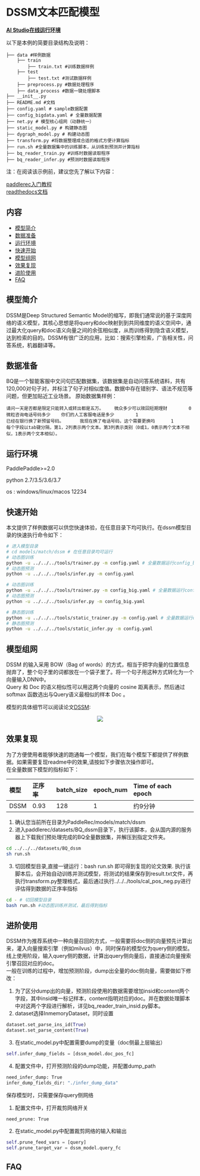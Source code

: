 # DSSM文本匹配模型

**[AI Studio在线运行环境](https://aistudio.baidu.com/aistudio/projectdetail/3238124)**

以下是本例的简要目录结构及说明： 

```
├── data #样例数据
    ├── train
        ├── train.txt #训练数据样例
    ├── test
        ├── test.txt #测试数据样例
    ├── preprocess.py #数据处理程序
    ├── data_process #数据一键处理脚本
├── __init__.py
├── README.md #文档
├── config.yaml # sample数据配置
├── config_bigdata.yaml # 全量数据配置
├── net.py # 模型核心组网（动静统一）
├── static_model.py # 构建静态图
├── dygraph_model.py # 构建动态图
├── transform.py #将数据整理成合适的格式方便计算指标
├── run.sh #全量数据集中的训练脚本，从训练到预测并计算指标
├── bq_reader_train.py #训练时数据读取程序
├── bq_reader_infer.py #预测时数据读取程序
```

注：在阅读该示例前，建议您先了解以下内容：

[paddlerec入门教程](https://github.com/PaddlePaddle/PaddleRec/blob/master/README.md)  
[readthedocs文档](https://paddlerec.readthedocs.io/en/latest/models/match/dssm.html)  


## 内容

- [模型简介](#模型简介)
- [数据准备](#数据准备)
- [运行环境](#运行环境)
- [快速开始](#快速开始)
- [模型组网](#模型组网)
- [效果复现](#效果复现)
- [进阶使用](#进阶使用)
- [FAQ](#FAQ)

## 模型简介
DSSM是Deep Structured Semantic Model的缩写，即我们通常说的基于深度网络的语义模型，其核心思想是将query和doc映射到到共同维度的语义空间中，通过最大化query和doc语义向量之间的余弦相似度，从而训练得到隐含语义模型，达到检索的目的。DSSM有很广泛的应用，比如：搜索引擎检索，广告相关性，问答系统，机器翻译等。    

## 数据准备
BQ是一个智能客服中文问句匹配数据集，该数据集是自动问答系统语料，共有120,000对句子对，并标注了句子对相似度值。数据中存在错别字、语法不规范等问题，但更加贴近工业场景。
原始数据集样例：
```
请问一天是否都是限定只能转入或转出都是五万。    微众多少可以赎回短期理财        0
微粒咨询电话号码多少    你们的人工客服电话是多少        1
已经在银行换了新预留号码。      我现在换了电话号码，这个需要更换吗      1
每个字段以tab键分隔，第1，2列表示两个文本。第3列表示类别（0或1，0表示两个文本不相似，1表示两个文本相似）。
```

## 运行环境
PaddlePaddle>=2.0

python 2.7/3.5/3.6/3.7

os : windows/linux/macos 
12234
## 快速开始
本文提供了样例数据可以供您快速体验，在任意目录下均可执行。在dssm模型目录的快速执行命令如下： 
```bash
# 进入模型目录
# cd models/match/dssm # 在任意目录均可运行
# 动态图训练
python -u ../../../tools/trainer.py -m config.yaml # 全量数据运行config_bigdata.yaml 
# 动态图预测
python -u ../../../tools/infer.py -m config.yaml 

# 动态图训练
python -u ../../../tools/trainer.py -m config_big.yaml # 全量数据运行config_bigdata.yaml 
# 动态图预测
python -u ../../../tools/infer.py -m config_big.yaml 

# 静态图训练
python -u ../../../tools/static_trainer.py -m config.yaml # 全量数据运行config_bigdata.yaml 
# 静态图预测
python -u ../../../tools/static_infer.py -m config.yaml 
``` 

## 模型组网
DSSM 的输入采用 BOW（Bag of words）的方式，相当于把字向量的位置信息抛弃了，整个句子里的词都放在一个袋子里了。将一个句子用这种方式转化为一个向量输入DNN中。  
Query 和 Doc 的语义相似性可以用这两个向量的 cosine 距离表示，然后通过softmax 函数选出与Query语义最相似的样本 Doc 。  

模型的具体细节可以阅读论文[DSSM](https://www.microsoft.com/en-us/research/wp-content/uploads/2016/02/cikm2013_DSSM_fullversion.pdf):
<p align="center">
<img align="center" src="../../../doc/imgs/dssm.png">
<p>

## 效果复现
为了方便使用者能够快速的跑通每一个模型，我们在每个模型下都提供了样例数据。如果需要复现readme中的效果,请按如下步骤依次操作即可。  
在全量数据下模型的指标如下：  

| 模型 | 正序率 | batch_size | epoch_num| Time of each epoch |
| :------| :------ | :------ | :------| :------ | 
| DSSM | 0.93 | 128 | 1 | 约9分钟 |  

1. 确认您当前所在目录为PaddleRec/models/match/dssm
2. 进入paddlerec/datasets/BQ_dssm目录下，执行该脚本，会从国内源的服务器上下载我们预处理完成的BQ全量数据集，并解压到指定文件夹。  
``` bash
cd ../../../datasets/BQ_dssm
sh run.sh
```
3. 切回模型目录,直接一键运行：bash run.sh 即可得到复现的论文效果.
执行该脚本后，会开始自动训练并测试模型，将测试的结果保存到result.txt文件，再执行transform.py整理格式，最后通过执行../../../tools/cal_pos_neg.py进行评估得到数据的正序率指标   
```bash
cd - # 切回模型目录
bash run.sh #动态图训练并测试，最后得到指标
```

## 进阶使用
DSSM作为推荐系统中一种向量召回的方式，一般需要将doc侧的向量预先计算出来，灌入向量搜索引擎（例如milvus）中，同时保存的模型仅为query侧的模型。线上使用阶段，输入query侧的数据，计算出query侧向量后，直接通过向量搜索引擎召回对应的doc。  
一般在训练的过程中，增加预测阶段，dump出全量的doc侧向量，需要做如下修改： 
1. 为了区分dump出的向量，预测阶段使用的数据需要增加insid和content两个字段，其中insid唯一标记样本，content指明对应的doc。并在数据处理脚本中对这两个字段进行解析，详见bq_reader_train_insid.py脚本。
2. dataset选择InmemoryDataset，同时设置
```python
dataset.set_parse_ins_id(True)
dataset.set_parse_content(True)
```
3. 在static_model.py中配置需要dump的变量（doc侧最上层输出）
```python
self.infer_dump_fields = [dssm_model.doc_pos_fc]
```
4. 配置文件中，打开预测阶段的dump功能，并配置dump_path
```bash
need_infer_dump: True
infer_dump_fields_dir: "./infer_dump_data"
```
保存模型时，只需要保存query侧网络
1. 配置文件中，打开裁剪网络开关
```bash
need_prune: True
```
2. 在static_model.py中配置裁剪网络的输入和输出
```python
self.prune_feed_vars = [query]
self.prune_target_var = dssm_model.query_fc
```
  
## FAQ
